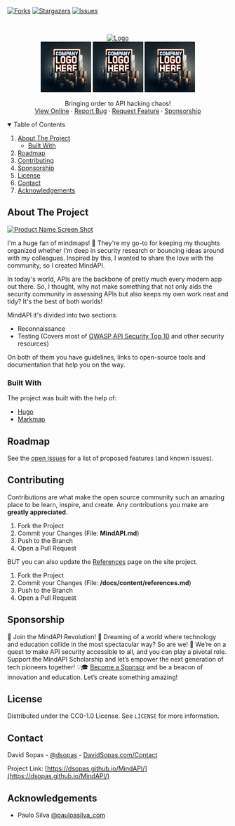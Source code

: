 [![Forks][forks-shield]][forks-url]
[![Stargazers][stars-shield]][stars-url]
[![Issues][issues-shield]][issues-url]


<br />
<p align="center">
  <a href="https://dsopas.github.io/MindAPI/">
    <img src="logo%20MindAPI_git.jpg" alt="Logo" width="600">
  </a>
  <br />
  <a href="https://github.com/dsopas/MindAPI/blob/main/Sponsorship.md"><img src="Resized_Company_Logo_Here_115x115.png"></a> <a href="https://github.com/dsopas/MindAPI/blob/main/Sponsorship.md"><img src="Resized_Company_Logo_Here_115x115.png"></a> <a href="https://github.com/dsopas/MindAPI/blob/main/Sponsorship.md"><img src="Resized_Company_Logo_Here_115x115.png"></a> 
  <br />
  <p align="center">
    Bringing order to API hacking chaos!
    <br />
    <a href="https://dsopas.github.io/MindAPI/play/">View Online</a>
    ·
    <a href="https://github.com/dsopas/MindAPI/issues">Report Bug</a>
    ·
    <a href="https://github.com/dsopas/MindAPI/issues">Request Feature</a>
    ·
    <a href="Sponsorship.md">Sponsorship</a>
  </p>
</p>

<details open="open">
  <summary>Table of Contents</summary>
  <ol>
    <li>
      <a href="#about-the-project">About The Project</a>
      <ul>
        <li><a href="#built-with">Built With</a></li>
      </ul>
    </li>
    <li><a href="#roadmap">Roadmap</a></li>
    <li><a href="#contributing">Contributing</a></li>
    <li><a href="#sponsorship">Sponsorship</a></li>
    <li><a href="#license">License</a></li>
    <li><a href="#contact">Contact</a></li>
    <li><a href="#acknowledgements">Acknowledgements</a></li>
  </ol>
</details>

## About The Project

[![Product Name Screen Shot][product-screenshot]](https://dsopas.github.io/MindAPI/)

I'm a huge fan of mindmaps! 🌟 They're my go-to for keeping my thoughts organized whether I'm deep in security research or bouncing ideas around with my colleagues. Inspired by this, I wanted to share the love with the community, so I created MindAPI.

In today's world, APIs are the backbone of pretty much every modern app out there. So, I thought, why not make something that not only aids the security community in assessing APIs but also keeps my own work neat and tidy? It's the best of both worlds!

MindAPI it's divided into two sections:

- Reconnaissance
- Testing (Covers most of [OWASP API Security Top 10](https://owasp.org/www-project-api-security/) and other security resources)

On both of them you have guidelines, links to open-source tools and documentation that help you on the way.

### Built With

The project was built with the help of:
* [Hugo](https://gohugo.io/)
* [Markmap](https://markmap.js.org/)

## Roadmap

See the [open issues](https://github.com/dsopas/MindAPI/issues) for a list of proposed features (and known issues).

## Contributing

Contributions are what make the open source community such an amazing place to be learn, inspire, and create. Any contributions you make are **greatly appreciated**.

1. Fork the Project
2. Commit your Changes (File: **MindAPI.md**) 
3. Push to the Branch
4. Open a Pull Request

BUT you can also update the [References](https://dsopas.github.io/MindAPI/references/) page on the site project. 

1. Fork the Project
2. Commit your Changes (File: **/docs/content/references.md**)
3. Push to the Branch
4. Open a Pull Request

## Sponsorship

🚀 Join the MindAPI Revolution! 🚀 Dreaming of a world where technology and education collide in the most spectacular way? So are we! 🌈 We’re on a quest to make API security accessible to all, and you can play a pivotal role. Support the MindAPI Scholarship and let’s empower the next generation of tech pioneers together! 💡🎓 [Become a Sponsor](Sponsorship.md) and be a beacon of innovation and education. Let’s create something amazing!

## License

Distributed under the CC0-1.0 License. See `LICENSE` for more information.

## Contact

David Sopas - [@dsopas](https://twitter.com/dsopas) - [DavidSopas.com/Contact](https://www.davidsopas.com/contacts/)

Project Link: [https://dsopas.github.io/MindAPI/](https://dsopas.github.io/MindAPI/)

## Acknowledgements
* Paulo Silva [@pauloasilva_com](https://twitter.com/pauloasilva_com)

[forks-shield]: https://img.shields.io/github/forks/dsopas/MindAPI?style=for-the-badge
[forks-url]: hhttps://github.com/dsopas/MindAPI/network/members
[stars-shield]: https://img.shields.io/github/stars/dsopas/MindAPI?style=for-the-badge
[stars-url]: https://github.com/dsopas/MindAPI/stargazers
[issues-shield]: https://img.shields.io/github/issues/dsopas/MindAPI?style=for-the-badge
[issues-url]: https://github.com/dsopas/MindAPI/issues
[product-screenshot]: mindapi_play.gif
